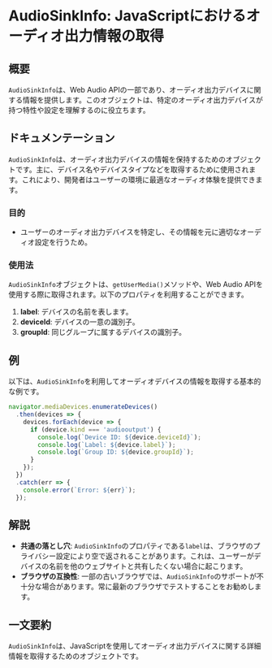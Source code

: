 <!--
Meta Description: # AudioSinkInfo: JavaScriptにおけるオーディオ出力情報の取得 ## 概要 `AudioSinkInfo`は、Web Audio APIの一部であり、オーディオ出力デバイスに関する情報を提供します。このオブジェクトは、特定のオーディオ出力デバイスが持つ特性や設定を理解するのに...
Meta Keywords: audiosinkinfo, device, label, console, log
-->

# AudioSinkInfo: JavaScriptにおけるオーディオ出力情報の取得

## 概要
`AudioSinkInfo`は、Web Audio APIの一部であり、オーディオ出力デバイスに関する情報を提供します。このオブジェクトは、特定のオーディオ出力デバイスが持つ特性や設定を理解するのに役立ちます。

## ドキュメンテーション
`AudioSinkInfo`は、オーディオ出力デバイスの情報を保持するためのオブジェクトです。主に、デバイス名やデバイスタイプなどを取得するために使用されます。これにより、開発者はユーザーの環境に最適なオーディオ体験を提供できます。

### 目的
- ユーザーのオーディオ出力デバイスを特定し、その情報を元に適切なオーディオ設定を行うため。

### 使用法
`AudioSinkInfo`オブジェクトは、`getUserMedia()`メソッドや、Web Audio APIを使用する際に取得されます。以下のプロパティを利用することができます。

1. **label**: デバイスの名前を表します。
2. **deviceId**: デバイスの一意の識別子。
3. **groupId**: 同じグループに属するデバイスの識別子。

## 例
以下は、`AudioSinkInfo`を利用してオーディオデバイスの情報を取得する基本的な例です。

```javascript
navigator.mediaDevices.enumerateDevices()
  .then(devices => {
    devices.forEach(device => {
      if (device.kind === 'audiooutput') {
        console.log(`Device ID: ${device.deviceId}`);
        console.log(`Label: ${device.label}`);
        console.log(`Group ID: ${device.groupId}`);
      }
    });
  })
  .catch(err => {
    console.error(`Error: ${err}`);
  });
```

## 解説
- **共通の落とし穴**: `AudioSinkInfo`のプロパティである`label`は、ブラウザのプライバシー設定により空で返されることがあります。これは、ユーザーがデバイスの名前を他のウェブサイトと共有したくない場合に起こります。
- **ブラウザの互換性**: 一部の古いブラウザでは、`AudioSinkInfo`のサポートが不十分な場合があります。常に最新のブラウザでテストすることをお勧めします。

## 一文要約
`AudioSinkInfo`は、JavaScriptを使用してオーディオ出力デバイスに関する詳細情報を取得するためのオブジェクトです。